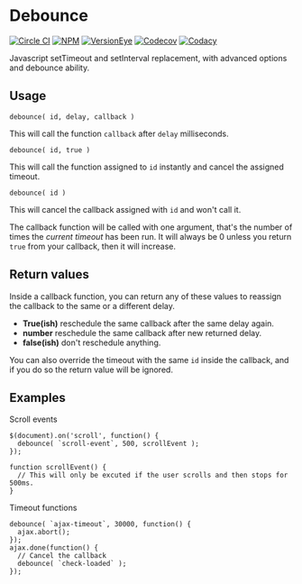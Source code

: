 # Debounce 
[![Circle CI](https://img.shields.io/circleci/project/louy/debounce.svg)](https://circleci.com/gh/louy/debounce)
[![NPM](https://img.shields.io/npm/v/debounce.svg)](https://www.npmjs.com/package/debounce)
[![VersionEye](https://img.shields.io/versioneye/d/nodejs/debounce.svg)](https://www.versioneye.com/nodejs/debounce/)
[![Codecov](https://img.shields.io/codecov/c/github/louy/debounce.svg)](https://codecov.io/github/louy/debounce/)
[![Codacy](https://img.shields.io/codacy/60c6a5326a6b4de39040f0b5cb6c367a.svg)](https://www.codacy.com/app/louy08/debounce)

Javascript setTimeout and setInterval replacement, with advanced options and debounce ability.

## Usage

    debounce( id, delay, callback )
  
This will call the function `callback` after `delay` milliseconds.

    debounce( id, true )

This will call the function assigned to `id` instantly and cancel the assigned timeout.

    debounce( id )

This will cancel the callback assigned with `id` and won't call it.


The callback function will be called with one argument, that's the number of times the _current timeout_ has been run. It will always be 0 unless you return `true` from your callback, then it will increase.


## Return values

Inside a callback function, you can return any of these values to reassign the callback to the same or a different delay.
* __True(ish)__ reschedule the same callback after the same delay again.
* __number__ reschedule the same callback after new returned delay.
* __false(ish)__ don't reschedule anything.

You can also override the timeout with the same `id` inside the callback, and if you do so the return value will be ignored.

## Examples

Scroll events

    $(document).on('scroll', function() {
      debounce( `scroll-event`, 500, scrollEvent );
    });
    
    function scrollEvent() {
      // This will only be excuted if the user scrolls and then stops for 500ms.
    }

Timeout functions

    debounce( `ajax-timeout`, 30000, function() {
      ajax.abort();
    });
    ajax.done(function() {
      // Cancel the callback
      debounce( `check-loaded` );
    });

